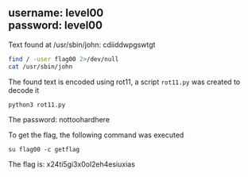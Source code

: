 username: level00  
password: level00
---

Text found at /usr/sbin/john: cdiiddwpgswtgt

```sh
find / -user flag00 2>/dev/null
cat /usr/sbin/john
```
The found text is encoded using rot11, a script `rot11.py` was created to decode it

```sh
python3 rot11.py
```

The password: nottoohardhere

To get the flag, the following command was executed

```
su flag00 -c getflag
```

The flag is: x24ti5gi3x0ol2eh4esiuxias
